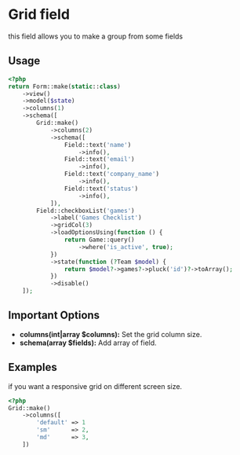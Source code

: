 # Grid field

this field allows you to make a group from some fields

## Usage

```php
<?php
return Form::make(static::class)
    ->view()
    ->model($state)
    ->columns(1)
    ->schema([
        Grid::make()
            ->columns(2)
            ->schema([
                Field::text('name')
                    ->info(),
                Field::text('email')
                    ->info(),
                Field::text('company_name')
                    ->info(),
                Field::text('status')
                    ->info(),
            ]),
        Field::checkboxList('games')
            ->label('Games Checklist')
            ->gridCol(3)
            ->loadOptionsUsing(function () {
                return Game::query()
                    ->where('is_active', true);
            })
            ->state(function (?Team $model) {
                return $model?->games?->pluck('id')?->toArray();
            })
            ->disable()
    ]);
```

## Important Options

- **columns(int|array $columns):** Set the grid column size.
- **schema(array $fields):** Add array of field.

## Examples

if you want a responsive grid on different screen size.

```php
<?php
Grid::make()
    ->columns([
        'default' => 1
        'sm'      => 2,
        'md'      => 3,
    ])
```
